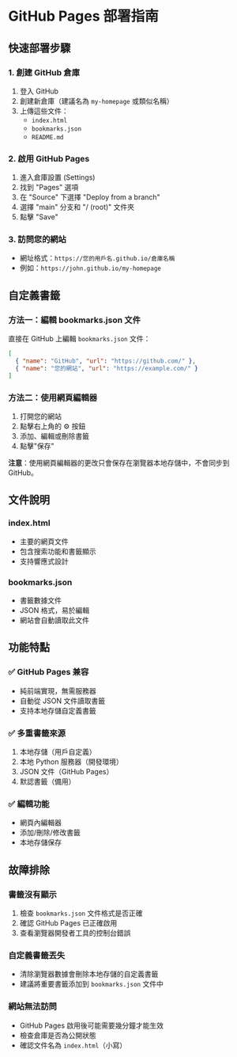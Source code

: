 # GitHub Pages 部署指南

## 快速部署步驟

### 1. 創建 GitHub 倉庫
1. 登入 GitHub
2. 創建新倉庫（建議名為 `my-homepage` 或類似名稱）
3. 上傳這些文件：
   - `index.html`
   - `bookmarks.json`
   - `README.md`

### 2. 啟用 GitHub Pages
1. 進入倉庫設置 (Settings)
2. 找到 "Pages" 選項
3. 在 "Source" 下選擇 "Deploy from a branch"
4. 選擇 "main" 分支和 "/ (root)" 文件夾
5. 點擊 "Save"

### 3. 訪問您的網站
- 網址格式：`https://您的用戶名.github.io/倉庫名稱`
- 例如：`https://john.github.io/my-homepage`

## 自定義書籤

### 方法一：編輯 bookmarks.json 文件
直接在 GitHub 上編輯 `bookmarks.json` 文件：
```json
[
  { "name": "GitHub", "url": "https://github.com/" },
  { "name": "您的網站", "url": "https://example.com/" }
]
```

### 方法二：使用網頁編輯器
1. 打開您的網站
2. 點擊右上角的 ⚙️ 按鈕
3. 添加、編輯或刪除書籤
4. 點擊"保存"

**注意**：使用網頁編輯器的更改只會保存在瀏覽器本地存儲中，不會同步到 GitHub。

## 文件說明

### index.html
- 主要的網頁文件
- 包含搜索功能和書籤顯示
- 支持響應式設計

### bookmarks.json
- 書籤數據文件
- JSON 格式，易於編輯
- 網站會自動讀取此文件

## 功能特點

### ✅ GitHub Pages 兼容
- 純前端實現，無需服務器
- 自動從 JSON 文件讀取書籤
- 支持本地存儲自定義書籤

### ✅ 多重書籤來源
1. 本地存儲（用戶自定義）
2. 本地 Python 服務器（開發環境）
3. JSON 文件（GitHub Pages）
4. 默認書籤（備用）

### ✅ 編輯功能
- 網頁內編輯器
- 添加/刪除/修改書籤
- 本地存儲保存

## 故障排除

### 書籤沒有顯示
1. 檢查 `bookmarks.json` 文件格式是否正確
2. 確認 GitHub Pages 已正確啟用
3. 查看瀏覽器開發者工具的控制台錯誤

### 自定義書籤丟失
- 清除瀏覽器數據會刪除本地存儲的自定義書籤
- 建議將重要書籤添加到 `bookmarks.json` 文件中

### 網站無法訪問
- GitHub Pages 啟用後可能需要幾分鐘才能生效
- 檢查倉庫是否為公開狀態
- 確認文件名為 `index.html`（小寫）
